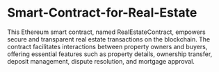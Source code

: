 # Smart-Contract-for-Real-Estate
This Ethereum smart contract, named RealEstateContract, empowers secure and transparent real estate transactions on the blockchain. The contract facilitates interactions between property owners and buyers, offering essential features such as property details, ownership transfer, deposit management, dispute resolution, and mortgage approval.
